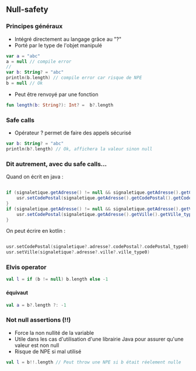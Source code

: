 ## Null-safety


### Principes généraux

- Intégré directement au langage grâce au "?"
- Porté par le type de l'objet manipulé
```kotlin
var a = "abc"
a = null // compile error
//
var b: String? = "abc"
println(b.length) // compile error car risque de NPE
b = null // Ok
```
- Peut être renvoyé par une fonction
```kotlin
fun length(b: String?): Int? =  b?.length
```


### Safe calls

- Opérateur ? permet de faire des appels sécurisé

```kotlin
var b: String? = "abc"
println(b?.length) // Ok, affichera la valeur sinon null
```


### Dit autrement, avec du safe calls...

Quand on écrit en java :

<span class="littleCode">

```java

if (signaletique.getAdresse() != null && signaletique.getAdresse().getCodePostal() != null) {
    usr.setCodePostal(signaletique.getAdresse().getCodePostal().getCodePostal_type0());
}
if (signaletique.getAdresse() != null && signaletique.getAdresse().getVille() != null) {
    usr.setCodePostal(signaletique.getAdresse().getVille().getVille_type0());
}

```

</span>

On peut écrire en kotlin :

```kotlin

usr.setCodePostal(signaletique?.adresse?.codePostal?.codePostal_type0)
usr.setVille(signaletique?.adresse?.ville?.ville_type0)

```


### Elvis operator

```kotlin
val l = if (b != null) b.length else -1
```
#### équivaut 
```kotlin
val a = b?.length ?: -1

```


### Not null assertions (!!)
- Force la non nullité de la variable
- Utile dans les cas d'utilisation d'une librairie Java pour assurer qu'une valeur est non null
- Risque de NPE si mal utilisé

```kotlin
val l = b!!.length // Peut throw une NPE si b était réelement nulle
```